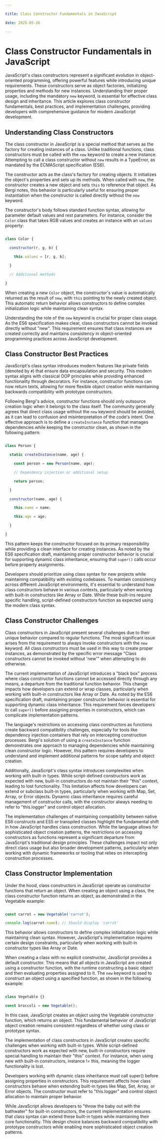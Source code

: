 ```yaml
---

title: Class Constructor Fundamentals in JavaScript

date: 2025-05-26

---
```



# Class Constructor Fundamentals in JavaScript

JavaScript's class constructors represent a significant evolution in object-oriented programming, offering powerful features while introducing unique requirements. These constructors serve as object factories, initializing properties and methods for new instances. Understanding their proper usage, including the mandatory `new` keyword, is essential for effective class design and inheritance. This article explores class constructor fundamentals, best practices, and implementation challenges, providing developers with comprehensive guidance for modern JavaScript development.


## Understanding Class Constructors

The class constructor in JavaScript is a special method that serves as the factory for creating instances of a class. Unlike traditional functions, class constructors must be called with the `new` keyword to create a new instance. Attempting to call a class constructor without `new` results in a TypeError, as mandated by the ECMAScript specification (ES6).

The constructor acts as the class's factory for creating objects. It initializes the object's properties and sets up its methods. When called with `new`, the constructor creates a new object and sets `this` to reference that object. As Bergi notes, this behavior is particularly useful for ensuring proper instantiation when the constructor is called directly without the `new` keyword.

The constructor's body follows standard function syntax, allowing for parameter default values and rest parameters. For instance, consider the `Color` class that takes RGB values and creates an instance with an `values` property:

```javascript

class Color {

  constructor(r, g, b) {

    this.values = [r, g, b];

  }

  // Additional methods

}

```

When creating a new `Color` object, the constructor's value is automatically returned as the result of `new`, with `this` pointing to the newly created object. This automatic return behavior allows constructors to define complex initialization logic while maintaining clean syntax.

Understanding the role of the `new` keyword is crucial for proper class usage. As the ES6 specification makes clear, class constructors cannot be invoked directly without "new". This requirement ensures that class instances are created correctly and maintains consistency in object-oriented programming practices across JavaScript development.


## Class Constructor Best Practices

JavaScript's class syntax introduces modern features like private fields (denoted by `#`) that ensure data encapsulation and security. This modern syntax aligns with classical OOP principles while providing enhanced functionality through decorators. For instance, constructor functions can now return texts, allowing for more flexible object creation while maintaining backwards compatibility with prototype constructors.

Following Bergi's advice, constructor functions should only outsource creation logic when it belongs to the class itself. The community generally agrees that direct class usage without the `new` keyword should be avoided, as it can lead to confusion and misinterpretation of the code's intent. One effective approach is to define a `createInstance` function that manages dependencies while keeping the constructor clean, as shown in the following pattern:

```javascript

class Person {

  static createInstance(name, age) {

    const person = new Person(name, age);

    // Dependency injection or additional setup

    return person;

  }

  constructor(name, age) {

    this.name = name;

    this.age = age;

  }

}

```

This pattern keeps the constructor focused on its primary responsibility while providing a clean interface for creating instances. As noted by the ES6 specification draft, maintaining proper constructor behavior is crucial for supporting dynamic class inheritance, ensuring that `super()` calls occur before property assignments.

Developers should prioritize using class syntax for new projects while maintaining compatibility with existing codebases. To maintain consistency across different JavaScript environments, it's essential to understand how class constructors behave in various contexts, particularly when working with built-in constructors like Array or Date. While these built-ins require specific handling, script-defined constructors function as expected using the modern class syntax.


## Class Constructor Challenges

Class constructors in JavaScript present several challenges due to their unique behavior compared to regular functions. The most significant issue arises from the requirement to always invoke constructors with the `new` keyword. All class constructors must be used in this way to create proper instances, as demonstrated by the specific error message "Class constructors cannot be invoked without 'new'" when attempting to do otherwise.

The current implementation of JavaScript introduces a "black box" process where class constructor functions cannot be accessed directly through any means, a departure from the traditional function behavior. This change impacts how developers can extend or wrap classes, particularly when working with built-in constructors like Array or Date. As noted by the ES6 specification draft, maintaining proper constructor behavior is essential for supporting dynamic class inheritance. This requirement forces developers to call `super()` before assigning properties in constructors, which can complicate implementation patterns.

The language's restrictions on accessing class constructors as functions create backward compatibility challenges, especially for tools like dependency injection containers that rely on intercepting construction processes. Bergi's solution of using a `createInstance` function demonstrates one approach to managing dependencies while maintaining clean constructor logic. However, this pattern requires developers to understand and implement additional patterns for scope safety and object creation.

Additionally, JavaScript's class syntax introduces complexities when working with built-in types. While script-defined constructors work as expected with new, built-in constructors do not maintain their "this" context, leading to lost functionality. This limitation affects how developers can extend or subclass built-in types, particularly when working with Map, Set, Array, or Error objects. Dynamic class inheritance requires careful management of constructor calls, with the constructor always needing to refer to "this.logger" and control object allocation.

The implementation challenges of maintaining compatibility between native ES6 constructs and ES5 or transpiled classes highlight the fundamental shift in how JavaScript handles class construction. While the language allows for sophisticated object creation patterns, the restrictions on accessing constructors as functions represent a significant departure from JavaScript's traditional design principles. These challenges impact not only direct class usage but also broader development patterns, particularly when working with dynamic frameworks or tooling that relies on intercepting construction processes.


## Class Constructor Implementation

Under the hood, class constructors in JavaScript operate as constructor functions that return an object. When creating an object using a class, the class constructor function returns an object, as demonstrated in the Vegetable example:

```javascript

const carrot = new Vegetable('carrot');

console.log(carrot.name); // Should display 'carrot'

```

This behavior allows constructors to define complex initialization logic while maintaining clean syntax. However, JavaScript's implementation requires certain design constraints, particularly when working with built-in constructor types like Array or Date.

When creating a class with no explicit constructor, JavaScript provides a default constructor. This means that all objects in JavaScript are created using a constructor function, with the runtime constructing a basic object and then evaluating properties assigned to it. The `new` keyword is used to construct an object using a specified function, as shown in the following example:

```javascript

class Vegetable {}

const broccoli = new Vegetable();

```

In this case, JavaScript creates an object using the Vegetable constructor function, which returns an object. This fundamental behavior of JavaScript object creation remains consistent regardless of whether using class or prototype syntax.

The implementation of class constructors in JavaScript creates specific challenges when working with built-in types. While script-defined constructors work as expected with new, built-in constructors require special handling to maintain their "this" context. For instance, when using new with built-in constructors, instance != this, meaning the logger functionality is lost.

Developers working with dynamic class inheritance must call super() before assigning properties in constructors. This requirement affects how class constructors behave when extending built-in types like Map, Set, Array, or Error objects. The constructor must refer to "this.logger" and control object allocation to maintain proper behavior.

While JavaScript allows developers to "throw the baby out with the bathwater" for built-in constructors, the current implementation ensures that class syntax can extend these built-in types while maintaining their core functionality. This design choice balances backward compatibility with prototype constructors while enabling more sophisticated object creation patterns.

